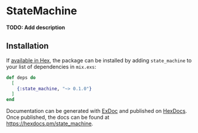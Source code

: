 # StateMachine

**TODO: Add description**

## Installation

If [available in Hex](https://hex.pm/docs/publish), the package can be installed
by adding `state_machine` to your list of dependencies in `mix.exs`:

```elixir
def deps do
  [
    {:state_machine, "~> 0.1.0"}
  ]
end
```

Documentation can be generated with [ExDoc](https://github.com/elixir-lang/ex_doc)
and published on [HexDocs](https://hexdocs.pm). Once published, the docs can
be found at <https://hexdocs.pm/state_machine>.

